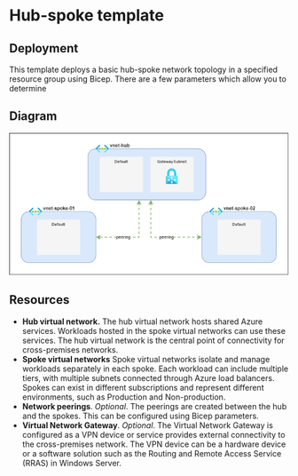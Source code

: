 # Hub-spoke template

## Deployment

This template deploys a basic hub-spoke network topology in a specified resource group using Bicep. There are a few parameters which allow you to determine 

## Diagram

![Hub-spoke deployment](hub-spoke.png)

## Resources

- **Hub virtual network.** The hub virtual network hosts shared Azure services. Workloads hosted in the spoke virtual networks can use these services. The hub virtual network is the central point of connectivity for cross-premises networks.
- **Spoke virtual networks** Spoke virtual networks isolate and manage workloads separately in each spoke. Each workload can include multiple tiers, with multiple subnets connected through Azure load balancers. Spokes can exist in different subscriptions and represent different environments, such as Production and Non-production.
- **Network peerings**. *Optional*. The peerings are created between the hub and the spokes. This can be configured using Bicep parameters.
- **Virtual Network Gateway**. *Optional*. The Virtual Network Gateway is configured as a VPN device or service provides external connectivity to the cross-premises network. The VPN device can be a hardware device or a software solution such as the Routing and Remote Access Service (RRAS) in Windows Server.